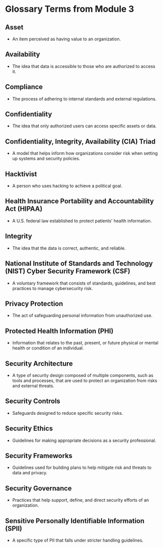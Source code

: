 # Glossary Terms from Module 3

## Asset
- An item perceived as having value to an organization.

## Availability
- The idea that data is accessible to those who are authorized to access it.

## Compliance
- The process of adhering to internal standards and external regulations.

## Confidentiality
- The idea that only authorized users can access specific assets or data.

## Confidentiality, Integrity, Availability (CIA) Triad
- A model that helps inform how organizations consider risk when setting up systems and security policies.

## Hacktivist
- A person who uses hacking to achieve a political goal.

## Health Insurance Portability and Accountability Act (HIPAA)
- A U.S. federal law established to protect patients' health information.

## Integrity
- The idea that the data is correct, authentic, and reliable.

## National Institute of Standards and Technology (NIST) Cyber Security Framework (CSF)
- A voluntary framework that consists of standards, guidelines, and best practices to manage cybersecurity risk.

## Privacy Protection
- The act of safeguarding personal information from unauthorized use.

## Protected Health Information (PHI)
- Information that relates to the past, present, or future physical or mental health or condition of an individual.

## Security Architecture
- A type of security design composed of multiple components, such as tools and processes, that are used to protect an organization from risks and external threats.

## Security Controls
- Safeguards designed to reduce specific security risks.

## Security Ethics
- Guidelines for making appropriate decisions as a security professional.

## Security Frameworks
- Guidelines used for building plans to help mitigate risk and threats to data and privacy.

## Security Governance
- Practices that help support, define, and direct security efforts of an organization.

## Sensitive Personally Identifiable Information (SPII)
- A specific type of PII that falls under stricter handling guidelines.